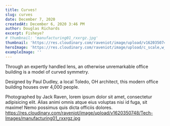 ```yaml
---
title: Curves!
slug: curves
date: December 7, 2020
createdAt: December 6, 2020 3:46 PM
author: Douglas Richards
excerpt: Fisheye?
# thumbnail: 'manufacturing01_rxxrgz.jpg'
thumbnail: 'https://res.cloudinary.com/raveniot/image/upload/v1620350748/Tech-Images/manufacturing01_rxxrgz.jpg'
heroImage: 'https://res.cloudinary.com/raveniot/image/upload/c_scale,w_1000/v1619638141/curves_et9mzj.jpg'
exampleImage: ''
---
```


Through an expertly handled lens, an otherwise unremarkable office building is a model of curved symmetry.

Designed by Paul Dudley, a local Toledo, OH architect, this modern office building houses over 4,000 people.

Photographed by Jack Raven, lorem ipsum dolor sit amet, consectetur adipisicing elit. Alias animi omnis atque eius voluptas nisi id fuga, sit maxime! Nemo possimus quis dicta officiis dolores.
https://res.cloudinary.com/raveniot/image/upload/v1620350748/Tech-Images/manufacturing01_rxxrgz.jpg
